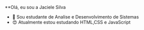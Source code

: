 **Olá, eu sou a Jaciele Silva

- 📝 Sou estudante de Analise e Desenvolvimento de Sistemas
- 😍 Atualmente estou estudando HTML,CSS e JavaScript

